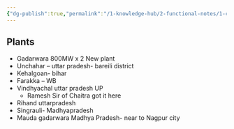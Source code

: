 ```yaml
---
{"dg-publish":true,"permalink":"/1-knowledge-hub/2-functional-notes/1-career-notes/4-ntpc/plants/","noteIcon":""}
---
```


## Plants

- Gadarwara 800MW x 2 New plant
- Unchahar – uttar pradesh- bareili district
- Kehalgoan- bihar
- Farakka – WB
- Vindhyachal uttar pradesh UP
	- Ramesh Sir of Chaitra got it here
- Rihand uttarpradesh
- Singrauli- Madhyapradesh
- Mauda gadarwara Madhya Pradesh- near to Nagpur city
